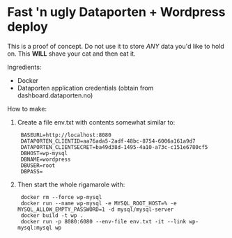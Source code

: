 # Fast 'n ugly Dataporten + Wordpress deploy

This is a proof of concept.  Do not use it to store *ANY* data you'd like to hold on.
This **WILL** shave your cat and then eat it.

Ingredients:

- Docker
- Dataporten application credentials (obtain from dashboard.dataporten.no)

How to make:

1. Create a file env.txt with contents somewhat similar to:

		BASEURL=http://localhost:8080
		DATAPORTEN_CLIENTID=aa76ada5-2adf-48bc-8754-6006a161a9d7
		DATAPORTEN_CLIENTSECRET=ba49d38d-1495-4a10-a73c-c151e6780cf5
		DBHOST=wp-mysql
		DBNAME=wordpress
		DBUSER=root
		DBPASS=

2. Then start the whole rigamarole with:

		docker rm --force wp-mysql
		docker run --name wp-mysql -e MYSQL_ROOT_HOST=% -e MYSQL_ALLOW_EMPTY_PASSWORD=1 -d mysql/mysql-server
		docker build -t wp .
		docker run -p 8080:6080 --env-file env.txt -it --link wp-mysql:mysql wp
